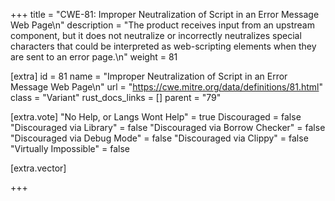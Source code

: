 +++
title = "CWE-81: Improper Neutralization of Script in an Error Message Web Page\n"
description = "The product receives input from an upstream component, but it does not neutralize or incorrectly neutralizes special characters that could be interpreted as web-scripting elements when they are sent to an error page.\n"
weight = 81

[extra]
id = 81
name = "Improper Neutralization of Script in an Error Message Web Page\n"
url = "https://cwe.mitre.org/data/definitions/81.html"
class = "Variant"
rust_docs_links = []
parent = "79"

[extra.vote]
"No Help, or Langs Wont Help" = true
Discouraged = false
"Discouraged via Library" = false
"Discouraged via Borrow Checker" = false
"Discouraged via Debug Mode" = false
"Discouraged via Clippy" = false
"Virtually Impossible" = false

[extra.vector]

+++